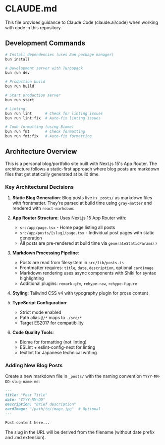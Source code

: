 # CLAUDE.md

This file provides guidance to Claude Code (claude.ai/code) when working with code in this repository.

## Development Commands

```bash
# Install dependencies (uses Bun package manager)
bun install

# Development server with Turbopack
bun run dev

# Production build
bun run build

# Start production server
bun run start

# Linting
bun run lint      # Check for linting issues
bun run lint:fix  # Auto-fix linting issues

# Code formatting (using Biome)
bun run fmt       # Check formatting
bun run fmt:fix   # Auto-fix formatting
```

## Architecture Overview

This is a personal blog/portfolio site built with Next.js 15's App Router. The architecture follows a static-first approach where blog posts are markdown files that get statically generated at build time.

### Key Architectural Decisions

1. **Static Blog Generation**: Blog posts live in `_posts/` as markdown files with frontmatter. They're parsed at build time using `gray-matter` and rendered with `react-markdown`.

2. **App Router Structure**: Uses Next.js 15 App Router with:
   - `src/app/page.tsx` - Home page listing all posts
   - `src/app/posts/[slug]/page.tsx` - Individual post pages with static generation
   - All posts are pre-rendered at build time via `generateStaticParams()`

3. **Markdown Processing Pipeline**:
   - Posts are read from filesystem in `src/lib/posts.ts`
   - Frontmatter requires: `title`, `date`, `description`, optional `cardImage`
   - Markdown rendering uses async components with Shiki for syntax highlighting
   - Additional plugins: `remark-gfm`, `rehype-raw`, `rehype-figure`

4. **Styling**: Tailwind CSS v4 with typography plugin for prose content

5. **TypeScript Configuration**: 
   - Strict mode enabled
   - Path alias `@/*` maps to `./src/*`
   - Target ES2017 for compatibility

6. **Code Quality Tools**:
   - Biome for formatting (not linting)
   - ESLint + eslint-config-next for linting
   - textlint for Japanese technical writing

### Adding New Blog Posts

Create a new markdown file in `_posts/` with the naming convention `YYYY-MM-DD-slug-name.md`:

```markdown
---
title: "Post Title"
date: "YYYY-MM-DD"
description: "Brief description"
cardImage: "/path/to/image.jpg"  # Optional
---

Post content here...
```

The slug in the URL will be derived from the filename (without date prefix and .md extension).